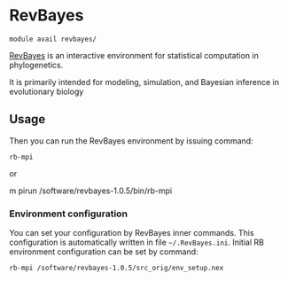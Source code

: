 # RevBayes 

    module avail revbayes/

[RevBayes](https://revbayes.github.io/) is an interactive environment for statistical computation in phylogenetics. 

It is primarily intended for modeling, simulation, and Bayesian inference in evolutionary biology

## Usage

Then you can run the RevBayes environment by issuing command:

    rb-mpi

or

m    pirun /software/revbayes-1.0.5/bin/rb-mpi

### Environment configuration

You can set your configuration by RevBayes inner commands. This configuration is automatically written in file `~/.RevBayes.ini`. Initial RB environment configuration can be set by command:

    rb-mpi /software/revbayes-1.0.5/src_orig/env_setup.nex


